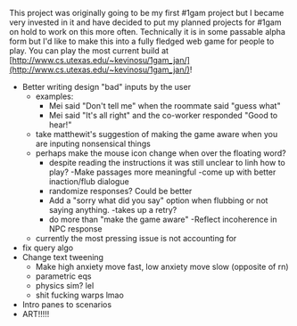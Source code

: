 This project was originally going to be my first #1gam project
but I became very invested in it and have decided to put my
planned projects for #1gam on hold to work on this more often. 
Technically it is in some passable alpha form but I'd like to 
make this into a fully fledged web game for people to play. 
You can play the most current build at [http://www.cs.utexas.edu/~kevinosu/1gam_jan/](http://www.cs.utexas.edu/~kevinosu/1gam_jan/)!

- Better writing design
    "bad" inputs by the user
    - examples:
        - Mei said "Don't tell me" when the roommate said
        "guess what"
        - Mei said "It's all right" and the co-worker responded
        "Good to hear!"
    - take matthewit's suggestion of making the game aware
    when you are inputing nonsensical things
    - perhaps make the mouse icon change when over
    the floating word?
        - despite reading the instructions it was still
        unclear to linh how to play?
	-Make passages more meaningful
	-come up with better inaction/flub dialogue
		- randomize responses? Could be better
		- Add a "sorry what did you say" option when flubbing or 
		not saying anything.
			-takes up a retry?
		- do more than "make the game aware"
			-Reflect incoherence in NPC response
    - currently the most pressing issue is not accounting for
- fix query algo
- Change text tweening
	- Make high anxiety move fast, low anxiety move slow (opposite of rn)
	- parametric eqs
	- physics sim? lel
	- shit fucking warps lmao
- Intro panes to scenarios 
- ART!!!!!
